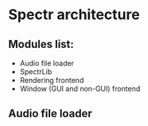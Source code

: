 # Spectr architecture

## Modules list:
* Audio file loader
* SpectrLib
* Rendering frontend
* Window (GUI and non-GUI) frontend

## Audio file loader


